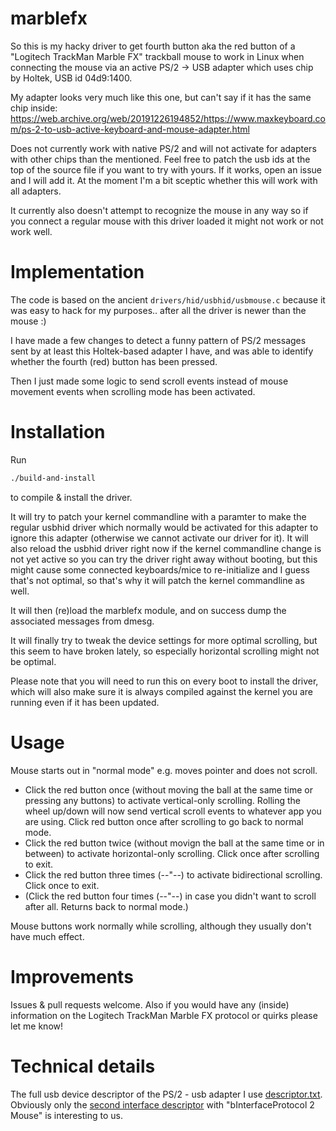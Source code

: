 # marblefx

So this is my hacky driver to get fourth button aka the red button of a "Logitech TrackMan Marble FX" trackball mouse
to work in Linux when connecting the mouse via an active PS/2 -> USB adapter which uses chip by Holtek, USB id 04d9:1400.

My adapter looks very much like this one, but can't say if it has the same chip inside:
https://web.archive.org/web/20191226194852/https://www.maxkeyboard.com/ps-2-to-usb-active-keyboard-and-mouse-adapter.html

Does not currently work with native PS/2 and will not activate for adapters with other chips than the mentioned.
Feel free to patch the usb ids at the top of the source file if you want to try with yours.
If it works, open an issue and I will add it. At the moment I'm a bit sceptic whether this will work with all adapters.

It currently also doesn't attempt to recognize the mouse in any way so if you connect a regular mouse with this driver loaded it might not work or not work well.

# Implementation

The code is based on the ancient `drivers/hid/usbhid/usbmouse.c` because it was easy to hack for my purposes.. after all the driver is newer than the mouse :)

I have made a few changes to detect a funny pattern of PS/2 messages sent by at least this Holtek-based adapter I have, and was able to
identify whether the fourth (red) button has been pressed.

Then I just made some logic to send scroll events instead of mouse movement events when scrolling mode has been activated.

# Installation

Run

```sh
./build-and-install
```

to compile & install the driver.

It will try to patch your kernel commandline with a paramter to make the regular usbhid driver which normally would be activated for this
adapter to ignore this adapter (otherwise we cannot activate our driver for it).
It will also reload the usbhid driver right now if the kernel commandline change is not yet active so you can try the driver right away without booting,
but this might cause some connected keyboards/mice to re-initialize and I guess that's not optimal, so that's why it will patch the kernel commandline as well.

It will then (re)load the marblefx module, and on success dump the associated messages from dmesg.

It will finally try to tweak the device settings for more optimal scrolling, but this seem to have broken lately,
so especially horizontal scrolling might not be optimal.

Please note that you will need to run this on every boot to install the driver, which will also make sure it is always compiled
against the kernel you are running even if it has been updated.

# Usage

Mouse starts out in "normal mode" e.g. moves pointer and does not scroll.

* Click the red button once (without moving the ball at the same time or pressing any buttons) to activate vertical-only scrolling.
Rolling the wheel up/down will now send vertical scroll events to whatever app you are using. Click red button once after scrolling to go back to normal mode.
* Click the red button twice (without movign the ball at the same time or in between) to activate horizontal-only scrolling. Click once after scrolling to exit.
* Click the red button three times (--"--) to activate bidirectional scrolling. Click once to exit.
* (Click the red button four times (--"--) in case you didn't want to scroll after all. Returns back to normal mode.)

Mouse buttons work normally while scrolling, although they usually don't have much effect.

# Improvements

Issues & pull requests welcome. Also if you would have any (inside) information on the Logitech TrackMan Marble FX protocol or quirks please let me know!

# Technical details

The full usb device descriptor of the PS/2 - usb adapter I use [descriptor.txt](./descriptor.txt). Obviously only the [second interface descriptor](https://github.com/xkr47/marblefx/blob/master/descriptor.txt#L111) with "bInterfaceProtocol      2 Mouse" is interesting to us.
